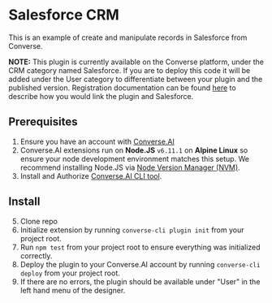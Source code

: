 # Salesforce CRM
This is an example of create and manipulate records in Salesforce from Converse.

**NOTE:** This plugin is currently available on the Converse platform, under the CRM category named Salesforce. If you are to deploy this code it will be added under the User category to differentiate between your plugin and the published version. Registration documentation can be found [here](https://get.converse.ai/v2/docs/salesforce) to describe how you would link the plugin and Salesforce.

## Prerequisites
1. Ensure you have an account with [Converse.AI](http://www.converse.ai/)
2. Converse.AI extensions run on **Node.JS** `v6.11.1` on **Alpine Linux** so ensure your node development environment matches this setup. We recommend installing Node.JS via [Node Version Manager (NVM)](https://github.com/creationix/nvm).
3. Install and Authorize [Converse.AI CLI tool](https://get.converse.ai/v2/docs/converse-ai-cli).

## Install
5. Clone repo
6. Initialize extension by running `converse-cli plugin init` from your project root.
7. Run `npm test` from your project root to ensure everything was initialized correctly.
8. Deploy the plugin to your Converse.AI account by running `converse-cli deploy` from your project root.
9. If there are no errors, the plugin should be available under "User" in the left hand menu of the designer.
